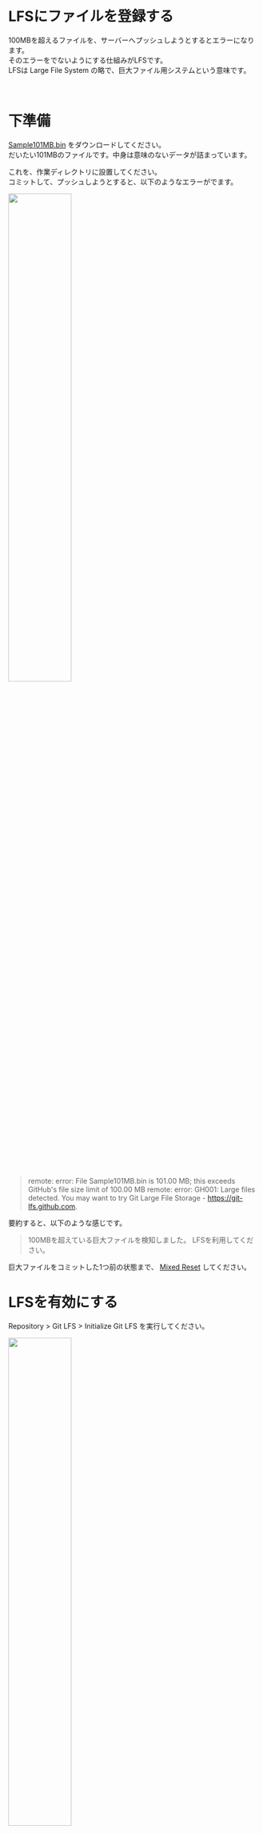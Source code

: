 # LFSにファイルを登録する

100MBを超えるファイルを、サーバーへプッシュしようとするとエラーになります。  
そのエラーをでないようにする仕組みがLFSです。  
LFSは Large File System の略で、巨大ファイル用システムという意味です。

<br>

# 下準備

[Sample101MB.bin](https://drive.google.com/file/d/1rD9HGFIvNc3W-dAJaAMNHKFgAjwKDcHg/view?usp=sharing) をダウンロードしてください。  
だいたい101MBのファイルです。中身は意味のないデータが詰まっています。  

これを、作業ディレクトリに設置してください。  
コミットして、プッシュしようとすると、以下のようなエラーがでます。

<img src="images/1.png" width="50%" alt="" title="">

<br>

> remote: error: File Sample101MB.bin is 101.00 MB;
this exceeds GitHub's file size limit of 100.00 MB
remote: error: GH001: Large files detected.
You may want to try Git Large File Storage - https://git-lfs.github.com.

要約すると、以下のような感じです。

> 100MBを超えている巨大ファイルを検知しました。
LFSを利用してください。

巨大ファイルをコミットした1つ前の状態まで、 [Mixed Reset](../Github4/Github_4.md) してください。


# LFSを有効にする

Repository > Git LFS > Initialize Git LFS を実行してください。

<img src="images/2.png" width="50%" alt="" title="">

<br>

この作業はリポジトリ毎に必要となります  
(Initialize Git LFS が見つからない場合は、すでにLFSが有効になっています)

# 巨大ファイルを設置する
Sample101MB.bin を 右クリック > LFS > Track ‘Sample101MB.bin’ をクリックします。

<img src="images/3.png" width="50%" alt="" title="">

<br>

すると、 .gitattributes というファイルが生成されます。

<img src="images/4.png" width="50%" alt="" title="">

<br>

.gitattributes というのは、LFSの設定ファイルです。  
中身を見ると、 Sample101MB.bin が登録されていることがわかります。

<img src="images/5.png" width="50%" alt="" title="">

<br>

この .gitattributes のみをまずコミットしてください。  
その次に、 Sample101MB.bin をコミットしてください。

Sample101MB.bin を .gitattributes よりも先にコミットしないようにご注意ください。

Sample101MB.bin と .gitattributes を同時にコミットするのは問題ありません。

# プッシュする
再びプッシュをしてみます。  
今度は、問題なくプッシュできます！

# LFSに登録されているファイルを確認する

Forkの右上から Open in > View on GitHub で、リモートリポジトリのページを開きます。

<img src="images/6.png" width="50%" alt="" title="">

<br>

Sample101MB.bin をクリックします。  
Stored with Git LFS と表記されています。  
これは、このファイルがLFSに登録されているという証です！

<img src="images/7.png" width="50%" alt="" title="">

<br>

# LFSを利用しているリポジトリ一覧を確認する

GitHub右上から Settings をクリック。

<img src="images/8.png" width="50%" alt="" title="">

<br>

左サイドバーの Billing and plans > Plans and usage をクリック。

<img src="images/9.png" width="50%" alt="" title="">

<br>

下の方にスクロールして、 Git LFS Data > Storage をクリックします。

<img src="images/10.png" width="50%" alt="" title="">

<br>

すると、LFSを利用しているリポジトリの一覧が表示されました！  
無料プランの場合、<b>合計1GB</b>まで利用できます。

課金している場合1GB以上利用できますが、費用を抑えるためにも、巨大ファイルを大量に登録しないようにしましょう(基本大きすぎるファイルは別の方法でやりとりする方がいいかと思います。)

# LFSからファイルを削除

GitHubのコストを削減するためにも、不要なファイルは削除すべきです。 
しかし、LFSファイルの削除は、実はとても大変です。  

以下の作業が必要になります。

+ コミットの履歴を改ざんし、巨大ファイルのコミットをなかったことにする。
+ リポジトリのLFS機能を無効にする。
+ リポジトリを削除して再作成する。  

詳しい手順は[こちら](https://docs.github.com/ja/repositories/working-with-files/managing-large-files/removing-files-from-git-large-file-storage)などを参照してください。

<br>

# リポジトリを削除する
今回は、リポジトリを削除することで、LFSも削除する方法を見ていきます。  
GitHubのリポジトリのページの右上にある Settings をクリックします。

<img src="images/11.png" width="50%" alt="" title="">

<br>

一番下までスクロールし、 Danger Zone > Delete this repository をクリックします。

<img src="images/12.png" width="50%" alt="" title="">

<br>

表示にしたがって進め、リポジトリの名前をタイプして Delete this repository をクリックします。  

GitHubのパスワードの入力を求められるので、入力します。

リポジトリ一覧ページに遷移したら、削除成功です！